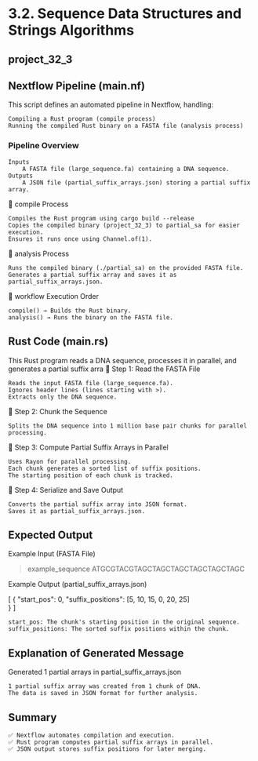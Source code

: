 # 3.2. Sequence Data Structures and Strings Algorithms
## project_32_3
## Nextflow Pipeline (main.nf)

This script defines an automated pipeline in Nextflow, handling:

    Compiling a Rust program (compile process)
    Running the compiled Rust binary on a FASTA file (analysis process)

### Pipeline Overview

    Inputs
        A FASTA file (large_sequence.fa) containing a DNA sequence.
    Outputs
        A JSON file (partial_suffix_arrays.json) storing a partial suffix array.


🔹 compile Process

    Compiles the Rust program using cargo build --release
    Copies the compiled binary (project_32_3) to partial_sa for easier execution.
    Ensures it runs once using Channel.of(1).

🔹 analysis Process

    Runs the compiled binary (./partial_sa) on the provided FASTA file.
    Generates a partial suffix array and saves it as partial_suffix_arrays.json.

🔹 workflow Execution Order

    compile() → Builds the Rust binary.
    analysis() → Runs the binary on the FASTA file.

## Rust Code (main.rs)

This Rust program reads a DNA sequence, processes it in parallel, and generates a partial suffix arra
🔹 Step 1: Read the FASTA File

    Reads the input FASTA file (large_sequence.fa).
    Ignores header lines (lines starting with >).
    Extracts only the DNA sequence.

🔹 Step 2: Chunk the Sequence

    Splits the DNA sequence into 1 million base pair chunks for parallel processing.

🔹 Step 3: Compute Partial Suffix Arrays in Parallel

    Uses Rayon for parallel processing.
    Each chunk generates a sorted list of suffix positions.
    The starting position of each chunk is tracked.

🔹 Step 4: Serialize and Save Output

    Converts the partial suffix array into JSON format.
    Saves it as partial_suffix_arrays.json.

## Expected Output
Example Input (FASTA File)

>example_sequence
ATGCGTACGTAGCTAGCTAGCTAGCTAGCTAGC

Example Output (partial_suffix_arrays.json)

[
  {
    "start_pos": 0,
    "suffix_positions": [5, 10, 15, 0, 20, 25]  
  }
]

    start_pos: The chunk's starting position in the original sequence.
    suffix_positions: The sorted suffix positions within the chunk.

## Explanation of Generated Message

Generated 1 partial arrays in partial_suffix_arrays.json

    1 partial suffix array was created from 1 chunk of DNA.
    The data is saved in JSON format for further analysis.

## Summary

    ✅ Nextflow automates compilation and execution.
    ✅ Rust program computes partial suffix arrays in parallel.
    ✅ JSON output stores suffix positions for later merging.
